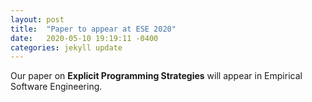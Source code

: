 ```yaml
---
layout: post
title:  "Paper to appear at ESE 2020"
date:   2020-05-10 19:19:11 -0400
categories: jekyll update
---
```

Our paper on **Explicit Programming Strategies** will appear in Empirical Software Engineering.